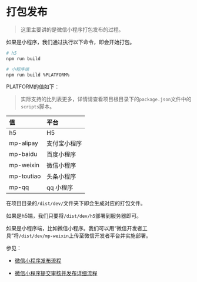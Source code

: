 # 打包发布

> 这里主要讲的是微信小程序打包发布的过程。

如果是小程序，我们通过执行以下命令，即会开始打包。

```bash
# h5
npm run build

# 小程序端
npm run build %PLATFORM%
```

PLATFORM的值如下：

> 实际支持的比列表更多，详情请查看项目根目录下的`package.json`文件中的`scripts`脚本。

| 值         | 平台         |
| :--------- | :----------- |
| h5         | H5           |
| mp-alipay  | 支付宝小程序 |
| mp-baidu   | 百度小程序   |
| mp-weixin  | 微信小程序   |
| mp-toutiao | 头条小程序   |
| mp-qq      | qq 小程序    |

在项目目录的`/dist/dev/`文件夹下即会生成对应的打包文件。

如果是h5端，我们只要将`/dist/dev/h5`部署到服务器即可。

如果是小程序端，比如微信小程序。我们可以用“微信开发者工具”将`/dist/dev/mp-weixin`上传至微信开发者平台并实施部署。

参见：

-  [微信小程序发布流程](https://www.jianshu.com/p/a77b73f329e4)

- [微信小程序提交审核并发布详细流程](https://blog.csdn.net/qq_36232611/article/details/83903584)

